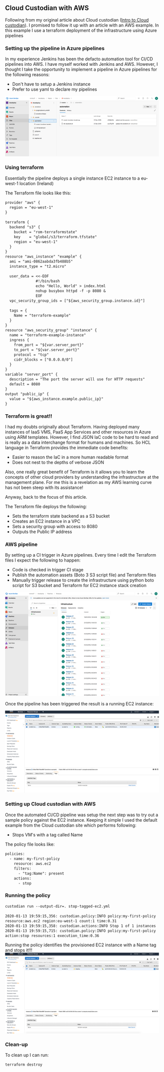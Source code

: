 ## Cloud Custodian with AWS

Following from my original article about Cloud custodian ([Intro to Cloud custodian](Readme.md)). I promised to follow it up with an article with an AWS example.
In this example I use a terraform deployment of the infrastructure using Azure pipelines

### Setting up the pipeline in Azure pipelines

In my experience Jenkins has been the defacto automation tool for CI/CD pipelines into AWS. I have myself worked with Jenkins and AWS.
However, I thought I take the opportunity to implement a pipeline in Azure pipelines for the following reasons:

* Don't have to setup a Jenkins instance
* Prefer to use yaml to declare my pipelines

![alt text](awsterraform.png "AWS Terraform automation files")

### Using terraform

Essentially the pipeline deploys a single instance EC2 instance to a eu-west-1 location (Ireland)

The Terraform file looks like this:

```
provider "aws" {
  region = "eu-west-1"
}

terraform {
  backend "s3" {
    bucket = "rom-terraformstate"
    key    = "global/s3/terraform.tfstate"
    region = "eu-west-1"
  }
}
resource "aws_instance" "example" {
  ami = "ami-0862aabda3fb488b5"
  instance_type = "t2.micro" 

  user_data = <<-EOF
              #!/bin/bash
              echo "Hello, World" > index.html
              nohup busybox httpd -f -p 8080 &
              EOF
  vpc_security_group_ids = ["${aws_security_group.instance.id}"]
 
  tags = {
    Name = "terraform-example"
  }
}
resource "aws_security_group" "instance" {
  name = "terraform-example-instance"
  ingress {
    from_port = "${var.server_port}"
    to_port = "${var.server_port}"
    protocol = "tcp"
    cidr_blocks = ["0.0.0.0/0"]
  }
}
variable "server_port" {
  description = "The port the server will use for HTTP requests"
  default = 8080
}
output "public_ip" {
  value = "${aws_instance.example.public_ip}"
}
```

### Terraform is great!!

I had my doubts originally about Terraform. Having deployed many instances of IaaS VMS, PaaS App Services and other resources in Azure using
ARM templates. However, I find JSON IaC code to be hard to read and is really as a data interchange format for humans and machines. So 
HCL language in Terraform provides the immediate code benefits:

* Easier to reason the IaC in a more human readable format
* Does not nest to the depths of verbose JSON


Also, one really great benefit of Terraform is it allows you to learn the concepts of other cloud providers by understanding the infrastructure
at the management plane. For me this is a revelation as my AWS learning curve has not been steep with its assistance!

Anyway, back to the focus of this article.

The Terraform file deploys the following:

* Sets the terraform state backend as a S3 bucket
* Creates an EC2 instance in a VPC
* Sets a security group with access to 8080
* Outputs the Public IP address


### AWS pipeline

By setting up a CI trigger in Azure pipelines. Every time I edit the Terraform files I expect the following to happen:

* Code is checked in trigger CI stage
* Publish the automation assets (Boto 3 S3 script file) and Terraform files
* Manually trigger release to create the infrastructure using python boto script for S3 bucket and Terraform for EC2 instance stack creation

![alt text](awsdeploy.png "AWS terraform infrastructure release")

Once the pipeline has been triggered the result is a running EC2 instance:

![alt text](running-ec2.png "Running AWS instances")


### Setting up Cloud custodian with AWS

Once the automated CI/CD pipeline was setup the next step was to try out a sample policy against the EC2 instance.
Keeping it simple I used the default example from the Cloud custodian site which performs following:

* Stops VM's with a tag called Name

The policy file looks like:

```
policies:
  - name: my-first-policy
    resource: aws.ec2
    filters:
      - "tag:Name": present
    actions:
      - stop
```

### Running the policy
```
custodian run --output-dir=. stop-tagged-ec2.yml 

2020-01-13 19:59:15,356: custodian.policy:INFO policy:my-first-policy resource:aws.ec2 region:eu-west-1 count:1 time:0.31
2020-01-13 19:59:15,358: custodian.actions:INFO Stop 1 of 1 instances
2020-01-13 19:59:15,715: custodian.policy:INFO policy:my-first-policy action:stop resources:1 execution_time:0.36

```

Running the policy identifies the provisioned EC2 instance with a Name tag and stops it!!!
![alt text](ec2-stopped-custodian.png "Stopping AWS instances")

### Clean-up

To clean up I can run:

```
terraform destroy

```
